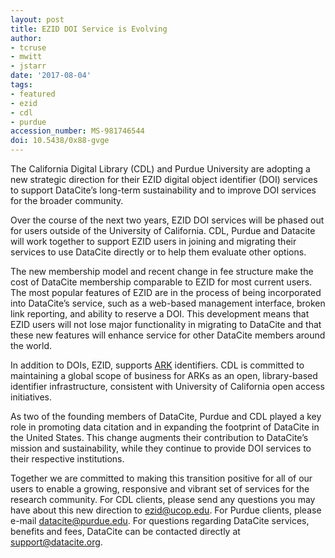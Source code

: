 ```yaml
---
layout: post
title: EZID DOI Service is Evolving
author:
- tcruse
- mwitt
- jstarr
date: '2017-08-04'
tags:
- featured
- ezid
- cdl
- purdue
accession_number: MS-981746544
doi: 10.5438/0x88-gvge
---
```

The California Digital Library (CDL) and Purdue University are adopting a new strategic direction for their EZID digital object identifier (DOI) services to support DataCite’s long-term sustainability and to improve DOI services for the broader community.

Over the course of the next two years, EZID DOI services will be phased out for users outside of the University of California. CDL, Purdue and Datacite will work together to support EZID users in joining and migrating their services to use DataCite directly or to help them evaluate other options.

The new membership model and recent change in fee structure make the cost of DataCite membership comparable to EZID for most current users. The most popular features of EZID are in the process of being incorporated into DataCite’s service, such as a web-based management interface, broken link reporting, and ability to reserve a DOI. This development means that EZID users will not lose major functionality in migrating to DataCite and that these new features will enhance service for other DataCite members around the world.

In addition to DOIs, EZID, supports [ARK](https://en.wikipedia.org/wiki/Archival_Resource_Key) identifiers. CDL is committed to maintaining a global scope of business for ARKs as an open, library-based identifier infrastructure, consistent with University of California open access initiatives.

As two of the founding members of DataCite, Purdue and CDL played a key role in promoting data citation and in expanding the footprint of DataCite in the United States. This change augments their contribution to DataCite’s mission and sustainability, while they continue to provide DOI services to their respective institutions.

Together we are committed to making this transition positive for all of our users to enable a growing, responsive and vibrant set of services for the research community. For CDL clients, please send any questions you may have about this new direction to [ezid@ucop.edu](mailto:ezid@ucop.edu). For Purdue clients, please e-mail [datacite@purdue.edu](mailto:datacite@purdue.edu). For questions regarding DataCite services, benefits and fees, DataCite can be contacted directly at [support@datacite.org](mailto:support@datacite.org).
